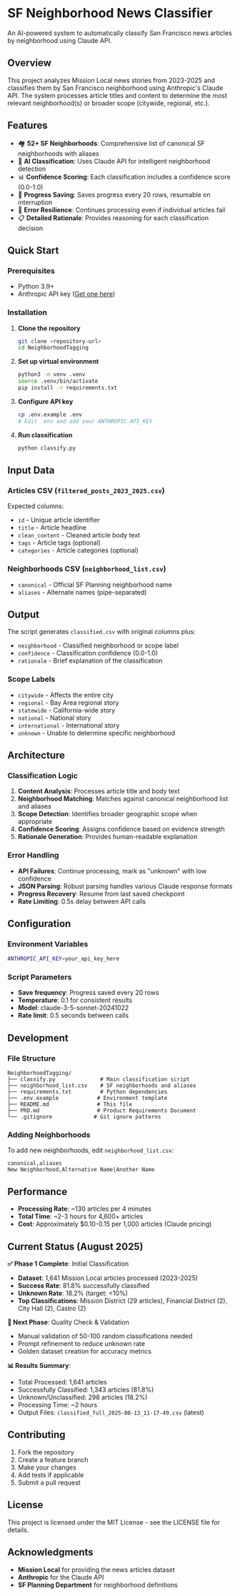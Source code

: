 # SF Neighborhood News Classifier

An AI-powered system to automatically classify San Francisco news articles by neighborhood using Claude API.

## Overview

This project analyzes Mission Local news stories from 2023-2025 and classifies them by San Francisco neighborhood using Anthropic's Claude API. The system processes article titles and content to determine the most relevant neighborhood(s) or broader scope (citywide, regional, etc.).

## Features

- 🏘️ **52+ SF Neighborhoods**: Comprehensive list of canonical SF neighborhoods with aliases
- 🤖 **AI Classification**: Uses Claude API for intelligent neighborhood detection
- 📊 **Confidence Scoring**: Each classification includes a confidence score (0.0-1.0)
- 💾 **Progress Saving**: Saves progress every 20 rows, resumable on interruption
- 🔄 **Error Resilience**: Continues processing even if individual articles fail
- 📋 **Detailed Rationale**: Provides reasoning for each classification decision

## Quick Start

### Prerequisites

- Python 3.9+
- Anthropic API key ([Get one here](https://console.anthropic.com/))

### Installation

1. **Clone the repository**
   ```bash
   git clone <repository-url>
   cd NeighborhoodTagging
   ```

2. **Set up virtual environment**
   ```bash
   python3 -m venv .venv
   source .venv/bin/activate
   pip install -r requirements.txt
   ```

3. **Configure API key**
   ```bash
   cp .env.example .env
   # Edit .env and add your ANTHROPIC_API_KEY
   ```

4. **Run classification**
   ```bash
   python classify.py
   ```

## Input Data

### Articles CSV (`filtered_posts_2023_2025.csv`)
Expected columns:
- `id` - Unique article identifier
- `title` - Article headline
- `clean_content` - Cleaned article body text
- `tags` - Article tags (optional)
- `categories` - Article categories (optional)

### Neighborhoods CSV (`neighborhood_list.csv`)
- `canonical` - Official SF Planning neighborhood name
- `aliases` - Alternate names (pipe-separated)

## Output

The script generates `classified.csv` with original columns plus:
- `neighborhood` - Classified neighborhood or scope label
- `confidence` - Classification confidence (0.0-1.0)
- `rationale` - Brief explanation of the classification

### Scope Labels
- `citywide` - Affects the entire city
- `regional` - Bay Area regional story
- `statewide` - California-wide story
- `national` - National story
- `international` - International story
- `unknown` - Unable to determine specific neighborhood

## Architecture

### Classification Logic
1. **Content Analysis**: Processes article title and body text
2. **Neighborhood Matching**: Matches against canonical neighborhood list and aliases
3. **Scope Detection**: Identifies broader geographic scope when appropriate
4. **Confidence Scoring**: Assigns confidence based on evidence strength
5. **Rationale Generation**: Provides human-readable explanation

### Error Handling
- **API Failures**: Continue processing, mark as "unknown" with low confidence
- **JSON Parsing**: Robust parsing handles various Claude response formats
- **Progress Recovery**: Resume from last saved checkpoint
- **Rate Limiting**: 0.5s delay between API calls

## Configuration

### Environment Variables
```bash
ANTHROPIC_API_KEY=your_api_key_here
```

### Script Parameters
- **Save frequency**: Progress saved every 20 rows
- **Temperature**: 0.1 for consistent results
- **Model**: claude-3-5-sonnet-20241022
- **Rate limit**: 0.5 seconds between calls

## Development

### File Structure
```
NeighborhoodTagging/
├── classify.py              # Main classification script
├── neighborhood_list.csv    # SF neighborhoods and aliases  
├── requirements.txt         # Python dependencies
├── .env.example            # Environment template
├── README.md               # This file
├── PRD.md                  # Product Requirements Document
└── .gitignore             # Git ignore patterns
```

### Adding Neighborhoods
To add new neighborhoods, edit `neighborhood_list.csv`:
```csv
canonical,aliases
New Neighborhood,Alternative Name|Another Name
```

## Performance

- **Processing Rate**: ~130 articles per 4 minutes
- **Total Time**: ~2-3 hours for 4,600+ articles
- **Cost**: Approximately $0.10-0.15 per 1,000 articles (Claude pricing)

## Current Status (August 2025)

**✅ Phase 1 Complete**: Initial Classification
- **Dataset**: 1,641 Mission Local articles processed (2023-2025)
- **Success Rate**: 81.8% successfully classified
- **Unknown Rate**: 18.2% (target: <10%)
- **Top Classifications**: Mission District (29 articles), Financial District (2), City Hall (2), Castro (2)

**🔄 Next Phase**: Quality Check & Validation
- Manual validation of 50-100 random classifications needed
- Prompt refinement to reduce unknown rate
- Golden dataset creation for accuracy metrics

**📊 Results Summary**:
- Total Processed: 1,641 articles
- Successfully Classified: 1,343 articles (81.8%)
- Unknown/Unclassified: 298 articles (18.2%)
- Processing Time: ~2 hours
- Output Files: `classified_full_2025-08-13_11-17-49.csv` (latest)

## Contributing

1. Fork the repository
2. Create a feature branch
3. Make your changes
4. Add tests if applicable
5. Submit a pull request

## License

This project is licensed under the MIT License - see the LICENSE file for details.

## Acknowledgments

- **Mission Local** for providing the news articles dataset
- **Anthropic** for the Claude API
- **SF Planning Department** for neighborhood definitions